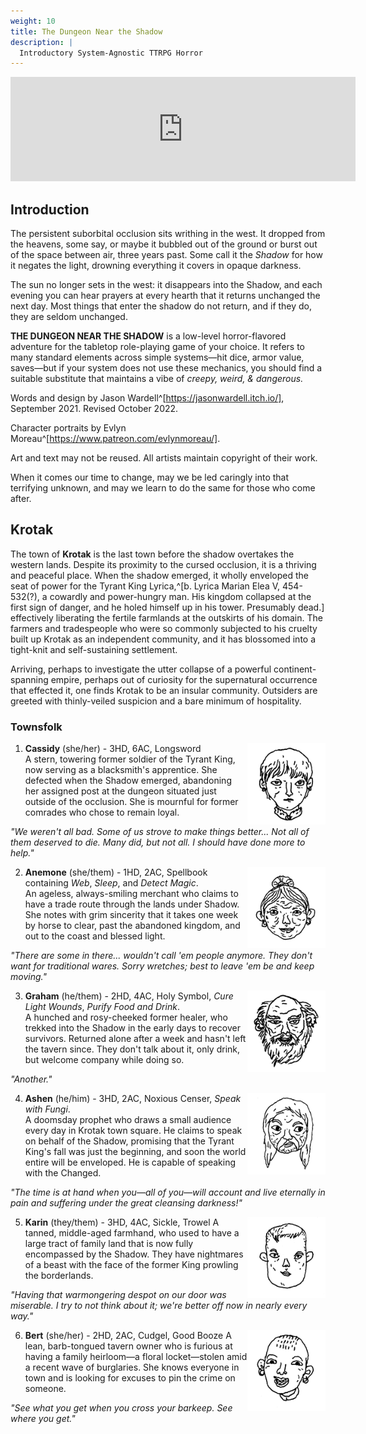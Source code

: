 ```yaml
---
weight: 10
title: The Dungeon Near the Shadow
description: |
  Introductory System-Agnostic TTRPG Horror
---
```

<iframe frameborder="0" src="https://itch.io/embed/1193059?linkback=true" width="552" height="167"><a href="https://jasonwardell.itch.io/the-dungeon-near-the-shadow">The Dungeon Near the Shadow by jason wardell</a></iframe>

## Introduction
The persistent suborbital occlusion sits writhing in the west. It dropped from the heavens, some say, or maybe it bubbled out of the ground or burst out of the space between air, three years past. Some call it the *Shadow* for how it negates the light, drowning everything it covers in opaque darkness. 

The sun no longer sets in the west: it disappears into the Shadow, and each evening you can hear prayers at every hearth that it returns unchanged the next day. Most things that enter the shadow do not return, and if they do, they are seldom unchanged.

**THE DUNGEON NEAR THE SHADOW** is a low-level horror-flavored adventure for the tabletop role-playing game of your choice. It refers to many standard elements across simple systems—hit dice, armor value, saves—but if your system does not use these mechanics, you should find a suitable substitute that maintains a vibe of _creepy, weird, & dangerous._

Words and design by Jason Wardell^[https://jasonwardell.itch.io/], September 2021. Revised October 2022.

Character portraits by Evlyn Moreau^[https://www.patreon.com/evlynmoreau/].

Art and text may not be reused. All artists maintain copyright of their work.

When it comes our time to change, may we be led caringly into that terrifying unknown, and may we learn to do the same for those who come after.

## Krotak
The town of **Krotak** is the last town before the shadow overtakes the western lands. Despite its proximity to the cursed occlusion, it is a thriving and peaceful place. When the shadow emerged, it wholly enveloped the seat of power for the Tyrant King Lyrica,^[b. Lyrica Marian Elea V, 454-532(?), a cowardly and power-hungry man. His kingdom collapsed at the first sign of danger, and he holed himself up in his tower. Presumably dead.] effectively liberating the fertile farmlands at the outskirts of his domain. The farmers and tradespeople who were so commonly subjected to his cruelty built up Krotak as an independent community, and it has blossomed into a tight-knit and self-sustaining settlement.

Arriving, perhaps to investigate the utter collapse of a powerful continent-spanning empire, perhaps out of curiosity for the supernatural occurrence that effected it, one finds Krotak to be an insular community. Outsiders are greeted with thinly-veiled suspicion and a bare minimum of hospitality.

### Townsfolk
<img align="right" width=125 src="cassidy.png">  

1. **Cassidy** (she/her) - 3HD, 6AC, Longsword  
A stern, towering former soldier of the Tyrant King, now serving as a blacksmith's apprentice. She defected when the Shadow emerged, abandoning her assigned post at the dungeon situated just outside of the occlusion. She is mournful for former comrades who chose to remain loyal.  
  
_"We weren't all bad. Some of us strove to make things better... Not all of them deserved to die. Many did, but not all. I should have done more to help."_

<img align="right" width=125 src="anemone.png">  

2. **Anemone** (she/them) - 1HD, 2AC, Spellbook containing _Web_, _Sleep_, and _Detect Magic_.  
An ageless, always-smiling merchant who claims to have a trade route through the lands under Shadow. She notes with grim sincerity that it takes one week by horse to clear, past the abandoned kingdom, and out to the coast and blessed light.  
  
_"There are some in there... wouldn't call 'em people anymore. They don't want for traditional wares. Sorry wretches; best to leave 'em be and keep moving."_

<img align="right" width=125 src="graham.png">  

3. **Graham** (he/them) - 2HD, 4AC, Holy Symbol, _Cure Light Wounds_, _Purify Food and Drink_.  
A hunched and rosy-cheeked former healer, who trekked into the Shadow in the early days to recover survivors. Returned alone after a week and hasn't left the tavern since. They don't talk about it, only drink, but welcome company while doing so.  
 
 _"Another."_

<img align="right" width=125 src="ashen.png">  

4. **Ashen** (he/him) - 3HD, 2AC, Noxious Censer, _Speak with Fungi_.  
A doomsday prophet who draws a small audience every day in Krotak town square. He claims to speak on behalf of the Shadow, promising that the Tyrant King's fall was just the beginning, and soon the world entire will be enveloped. He is capable of speaking with the Changed.

_"The time is at hand when you—all of you—will account and live eternally in pain and suffering under the great cleansing darkness!"_

<img align="right" width=125 src="karin.png">  

5. **Karin** (they/them) - 3HD, 4AC, Sickle, Trowel
A tanned, middle-aged farmhand, who used to have a large tract of family land that is now fully encompassed by the Shadow. They have nightmares of a beast with the face of the former King prowling the borderlands.

_"Having that warmongering despot on our door was miserable. I try to not think about it; we're better off now in nearly every way."_

<img align="right" width=125 src="bert.png">  

6. **Bert** (she/her) - 2HD, 2AC, Cudgel, Good Booze
A lean, barb-tongued tavern owner who is furious at having a family heirloom—a floral locket—stolen amid a recent wave of burglaries. She knows everyone in town and is looking for excuses to pin the crime on someone.

_"See what you get when you cross your barkeep. See where you get."_
